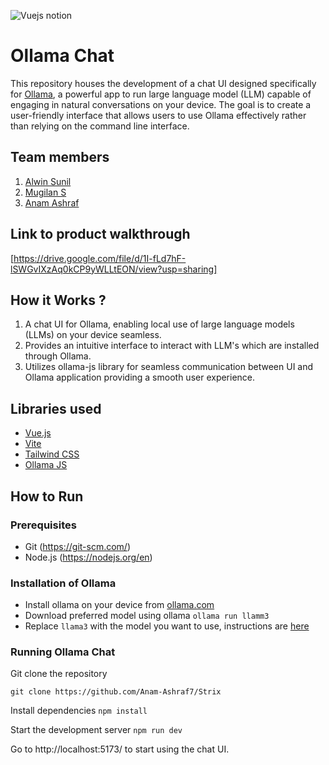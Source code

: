 ![Vuejs notion](https://github.com/TH-Activities/saturday-hack-night-template/assets/117498997/b879ba9f-2057-431b-99db-e86a0010b1ea)

# Ollama Chat

This repository houses the development of a chat UI designed specifically for [Ollama](https://ollama.com/), a powerful app to run large language model (LLM) capable of engaging in natural conversations on your device. The goal is to create a user-friendly interface that allows users to use Ollama effectively rather than relying on the command line interface.

## Team members

1. [Alwin Sunil](https://github.com/AlwinSunil)
2. [Mugilan S](https://github.com/mugilankani)
3. [Anam Ashraf](https://github.com/Anam-Ashraf7)

## Link to product walkthrough

[https://drive.google.com/file/d/1I-fLd7hF-lSWGvIXzAq0kCP9yWLLtEON/view?usp=sharing]

## How it Works ?

1. A chat UI for Ollama, enabling local use of large language models (LLMs) on your device seamless.
2. Provides an intuitive interface to interact with LLM's which are installed through Ollama.
3. Utilizes ollama-js library for seamless communication between UI and Ollama application providing a smooth user experience.

## Libraries used

- [Vue.js](https://vuejs.org/)
- [Vite](https://vitejs.dev/)
- [Tailwind CSS](https://tailwindcss.com/)
- [Ollama JS](https://github.com/ollama/ollama-js)

## How to Run

### Prerequisites

- Git (https://git-scm.com/)
- Node.js (https://nodejs.org/en)

### Installation of Ollama

- Install ollama on your device from [ollama.com](https://ollama.com/download)
- Download preferred model using ollama `ollama run llamm3`
- Replace `llama3` with the model you want to use, instructions are [here](https://github.com/ollama/ollama?tab=readme-ov-file#quickstart)

### Running Ollama Chat

Git clone the repository

`git clone https://github.com/Anam-Ashraf7/Strix`

Install dependencies
`npm install`

Start the development server
`npm run dev`

Go to http://localhost:5173/ to start using the chat UI.
